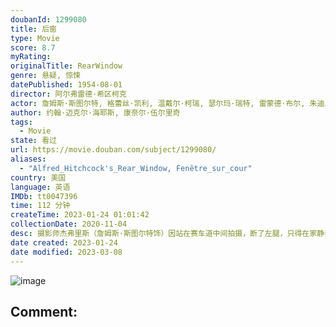```yaml
---
doubanId: 1299080
title: 后窗
type: Movie
score: 8.7
myRating: 
originalTitle: RearWindow
genre: 悬疑, 惊悚
datePublished: 1954-08-01
director: 阿尔弗雷德·希区柯克
actor: 詹姆斯·斯图尔特, 格蕾丝·凯利, 温戴尔·柯瑞, 瑟尔玛·瑞特, 雷蒙德·布尔, 朱迪思·伊夫林, 罗斯·巴格达萨里安, 乔金·达西, 萨拉·伯纳, 弗兰克·卡迪, 杰丝琳·法克斯, 艾琳·温斯顿, 哈维斯·达文波特, 本尼·巴莱特, 马拉·英格丽什, 贝丝·弗劳尔斯, 阿特·吉尔摩, 弗莱德·格兰姆, 凯丝琳·格兰特, 阿尔弗雷德·希区柯克, 迈克·马奥尼, 杰克·斯托尼, 吉格·杨, undefined, undefined, undefined, undefined, undefined, undefined, undefined, 罗伯特·舍曼, undefined, undefined, undefined
author: 约翰·迈克尔·海耶斯, 康奈尔·伍尔里奇
tags:
  - Movie
state: 看过
url: https://movie.douban.com/subject/1299080/
aliases:
  - "Alfred_Hitchcock's_Rear_Window, Fenêtre_sur_cour"
country: 美国
language: 英语
IMDb: tt0047396
time: 112 分钟
createTime: 2023-01-24 01:01:42
collectionDate: 2020-11-04
desc: 摄影师杰弗里斯（詹姆斯·斯图尔特饰）因站在赛车道中间拍摄，断了左腿，只得在家静养七周。除了保险公司的护士斯特拉（西尔玛·里特饰）和女友丽莎·卡罗尔·弗里蒙特（格雷斯·凯利饰）每日前来照料，百无聊...
date created: 2023-01-24
date modified: 2023-03-08
---
```


![image](p998913501.jpg)

Comment:
---
